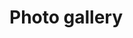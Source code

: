 # Photo gallery 


[Git branch]:(https://github.com/codiku/react-native-advanced-concepts/tree/006-EN-gallery)